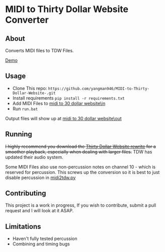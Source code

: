 # MIDI to Thirty Dollar Website Converter

## About
Converts MIDI files to TDW Files. 

[Demo](https://youtu.be/Ipu868-USc8)

## Usage 

* Clone This repo: `https://github.com/yangman946/MIDI-to-Thirty-Dollar-Website-.git`
* Install requirements `pip install -r requirements.txt`
* Add MIDI Files to [midi to 30 dollar website\in](https://github.com/yangman946/MIDI-to-Thirty-Dollar-Website-/tree/main/midi%20to%2030%20dollar%20website/in)
* Run `run.bat`

Output files will show up at [midi to 30 dollar website\out](https://github.com/yangman946/MIDI-to-Thirty-Dollar-Website-/tree/main/midi%20to%2030%20dollar%20website/out)

## Running

~~I highly recommend you download the [Thirty Dollar Website rewrite](https://greasyfork.org/en/scripts/439347-thirty-dollar-rewrite) for a smoother playback, especially when dealing with larger files.~~ TDW has updated their audio system. 

Some MIDI Files also use non-percussion notes on channel 10 - which is reserved for percussion. This screws up the conversion so it is best to just disable percussion in [midi2tdw.py](https://github.com/yangman946/MIDI-to-Thirty-Dollar-Website-/blob/main/midi%20to%2030%20dollar%20website/midi2tdw.py)

## Contributing

This project is a work in progress, If you wish to contribute, submit a pull request and I will look at it ASAP. 

## Limitations


* Haven't fully tested percussion
* Combining and timing bugs


